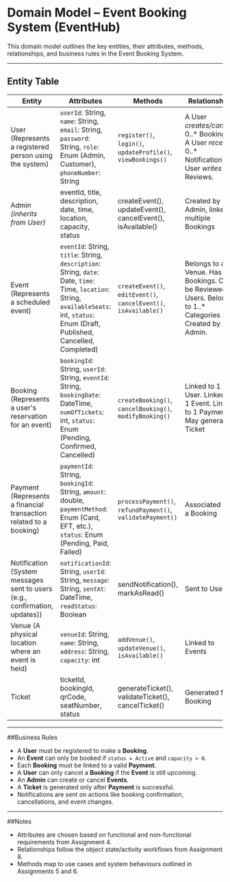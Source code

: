 # Domain Model – Event Booking System (EventHub)

This domain model outlines the key entities, their attributes, methods, relationships, and business rules in the Event Booking System.

---

## Entity Table

| Entity        | Attributes                                                                 | Methods                                                  | Relationships                                                       |
|---------------|----------------------------------------------------------------------------|----------------------------------------------------------|----------------------------------------------------------------------|
| User (Represents a registered person using the system)         |  `userId`: String, `name`: String, `email`: String, `password`: String, `role`: Enum (Admin, Customer),  `phoneNumber`: String                      |  `register()`, `login()`, `updateProfile()`, `viewBookings()`    | A User *creates/cancels* 0..* Bookings. A User *receives* 0..* Notifications. A User *writes* 0..* Reviews.                                   |
| Admin *(inherits from User)*         | eventId, title, description, date, time, location, capacity, status        | createEvent(), updateEvent(), cancelEvent(), isAvailable() | Created by Admin, linked to multiple Bookings                       |
| Event (Represents a scheduled event)        | `eventId`: String, `title`: String, `description`: String, `date`: Date, `time`: Time, `location`: String, `availableSeats`: int, `status`: Enum (Draft, Published, Cancelled, Completed)        | `createEvent()`, `editEvent()`, `cancelEvent()`, `isAvailable()` | Belongs to a Venue. Has 0..* Bookings.  Can be Reviewed by Users.  Belongs to 1..* Categories . Created by Admin.                   |
| Booking (Represents a user's reservation for an event)      | `bookingId`: String, `userId`: String, `eventId`: String, `bookingDate`: DateTime, `numOfTickets`: int, `status`: Enum (Pending, Confirmed, Cancelled)                         | `createBooking()`, `cancelBooking()`, `modifyBooking()`        |  Linked to 1 User. Linked to 1 Event. Linked to 1 Payment. May generate 1 Ticket                                      |
| Payment (Represents a financial transaction related to a booking)      | `paymentId`: String, `bookingId`: String, `amount`: double, `paymentMethod`: Enum (Card, EFT, etc.), `status`: Enum (Pending, Paid, Failed)          | `processPayment()`, `refundPayment()`,  `validatePayment()`                              | Associated with a Booking                                            |
| Notification (System messages sent to users (e.g., confirmation, updates)) | `notificationId`: String, `userId`: String, `message`: String, `sentAt`: DateTime, `readStatus`: Boolean                     | sendNotification(), markAsRead()                         | Sent to Users                                                        |
| Venue (A physical location where an event is held)        | `venueId`: String, `name`: String, `address`: String, `capacity`: int                                           | `addVenue()`, `updateVenue()`,  `isAvailable()`                | Linked to Events                                                     |
| Ticket        | ticketId, bookingId, qrCode, seatNumber, status                            | generateTicket(), validateTicket(), cancelTicket()       | Generated for a Booking                                              |

---

##Business Rules

- A **User** must be registered to make a **Booking**.
- An **Event** can only be booked if `status = Active` and `capacity > 0`.
- Each **Booking** must be linked to a valid **Payment**.
- A **User** can only cancel a **Booking** if the **Event** is still upcoming.
- An **Admin** can create or cancel **Events**.
- A **Ticket** is generated only after **Payment** is successful.
- Notifications are sent on actions like booking confirmation, cancellations, and event changes.

---

##Notes

- Attributes are chosen based on functional and non-functional requirements from Assignment 4.
- Relationships follow the object state/activity workflows from Assignment 8.
- Methods map to use cases and system behaviours outlined in Assignments 5 and 6.

